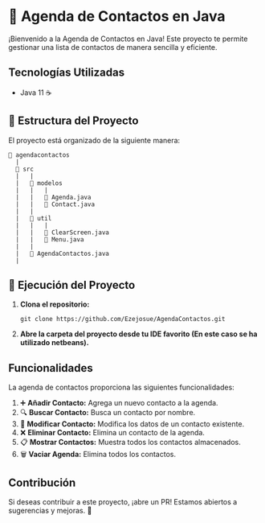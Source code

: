 # 📅 Agenda de Contactos en Java

¡Bienvenido a la Agenda de Contactos en Java! Este proyecto te permite gestionar una lista de contactos de manera sencilla y eficiente.

## Tecnologías Utilizadas

- Java 11 ☕

## 📁 Estructura del Proyecto

El proyecto está organizado de la siguiente manera:

```
📁 agendacontactos
  |
  📁 src
  |   |
  |   📁 modelos
  |   |   |  
  |   |   📄 Agenda.java
  |   |   📄 Contact.java
  |   |
  |   📁 util
  |   |   |
  |   |   📄 ClearScreen.java
  |   |   📄 Menu.java
  |   |
  |   📄 AgendaContactos.java
  |
```

## 🚀 Ejecución del Proyecto

1. **Clona el repositorio:**

   ```
   git clone https://github.com/Ezejosue/AgendaContactos.git
   ```

2. **Abre la carpeta del proyecto desde tu IDE favorito (En este caso se ha utilizado netbeans).**
   

## Funcionalidades

La agenda de contactos proporciona las siguientes funcionalidades:

1. ➕ **Añadir Contacto:** Agrega un nuevo contacto a la agenda.
2. 🔍 **Buscar Contacto:** Busca un contacto por nombre.
3. 📝 **Modificar Contacto:** Modifica los datos de un contacto existente.
4. ❌ **Eliminar Contacto:** Elimina un contacto de la agenda.
5. 📋 **Mostrar Contactos:** Muestra todos los contactos almacenados.
6. 🗑️ **Vaciar Agenda:** Elimina todos los contactos.

## Contribución

Si deseas contribuir a este proyecto, ¡abre un PR! Estamos abiertos a sugerencias y mejoras. 🎉
